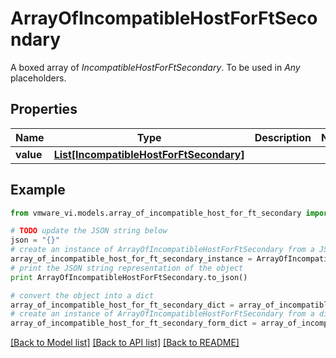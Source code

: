 # ArrayOfIncompatibleHostForFtSecondary

A boxed array of *IncompatibleHostForFtSecondary*. To be used in *Any* placeholders. 

## Properties
Name | Type | Description | Notes
------------ | ------------- | ------------- | -------------
**value** | [**List[IncompatibleHostForFtSecondary]**](IncompatibleHostForFtSecondary.md) |  | 

## Example

```python
from vmware_vi.models.array_of_incompatible_host_for_ft_secondary import ArrayOfIncompatibleHostForFtSecondary

# TODO update the JSON string below
json = "{}"
# create an instance of ArrayOfIncompatibleHostForFtSecondary from a JSON string
array_of_incompatible_host_for_ft_secondary_instance = ArrayOfIncompatibleHostForFtSecondary.from_json(json)
# print the JSON string representation of the object
print ArrayOfIncompatibleHostForFtSecondary.to_json()

# convert the object into a dict
array_of_incompatible_host_for_ft_secondary_dict = array_of_incompatible_host_for_ft_secondary_instance.to_dict()
# create an instance of ArrayOfIncompatibleHostForFtSecondary from a dict
array_of_incompatible_host_for_ft_secondary_form_dict = array_of_incompatible_host_for_ft_secondary.from_dict(array_of_incompatible_host_for_ft_secondary_dict)
```
[[Back to Model list]](../README.md#documentation-for-models) [[Back to API list]](../README.md#documentation-for-api-endpoints) [[Back to README]](../README.md)


